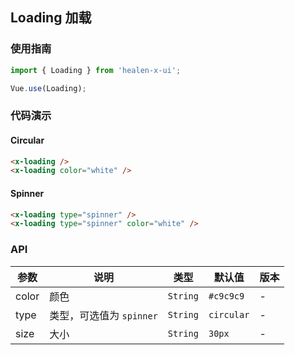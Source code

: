 ## Loading 加载

### 使用指南
``` javascript
import { Loading } from 'healen-x-ui';

Vue.use(Loading);
```

### 代码演示

#### Circular

```html
<x-loading />
<x-loading color="white" />
```

#### Spinner

```html
<x-loading type="spinner" />
<x-loading type="spinner" color="white" />
```

### API

| 参数 | 说明 | 类型 | 默认值 | 版本 |
|------|------|------|------|------|
| color | 颜色 | `String` | `#c9c9c9` | - |
| type | 类型，可选值为 `spinner` | `String` | `circular` | - |
| size | 大小 | `String` | `30px` | - |
